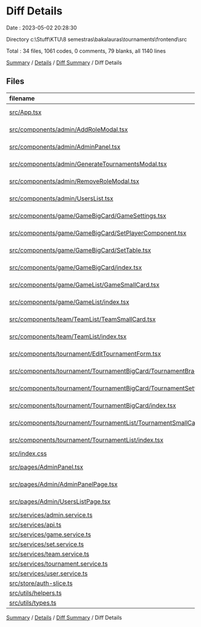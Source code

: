 # Diff Details

Date : 2023-05-02 20:28:30

Directory c:\\Stuff\\KTU\\8 semestras\\bakalauras\\tournaments\\frontend\\src

Total : 34 files,  1061 codes, 0 comments, 79 blanks, all 1140 lines

[Summary](results.md) / [Details](details.md) / [Diff Summary](diff.md) / Diff Details

## Files
| filename | language | code | comment | blank | total |
| :--- | :--- | ---: | ---: | ---: | ---: |
| [src/App.tsx](/src/App.tsx) | TypeScript JSX | 2 | 0 | 0 | 2 |
| [src/components/admin/AddRoleModal.tsx](/src/components/admin/AddRoleModal.tsx) | TypeScript JSX | 62 | 0 | 6 | 68 |
| [src/components/admin/AdminPanel.tsx](/src/components/admin/AdminPanel.tsx) | TypeScript JSX | 83 | 0 | 9 | 92 |
| [src/components/admin/GenerateTournamentsModal.tsx](/src/components/admin/GenerateTournamentsModal.tsx) | TypeScript JSX | 38 | 0 | 5 | 43 |
| [src/components/admin/RemoveRoleModal.tsx](/src/components/admin/RemoveRoleModal.tsx) | TypeScript JSX | 62 | 0 | 6 | 68 |
| [src/components/admin/UsersList.tsx](/src/components/admin/UsersList.tsx) | TypeScript JSX | 322 | 0 | 19 | 341 |
| [src/components/game/GameBigCard/GameSettings.tsx](/src/components/game/GameBigCard/GameSettings.tsx) | TypeScript JSX | 77 | 0 | 6 | 83 |
| [src/components/game/GameBigCard/SetPlayerComponent.tsx](/src/components/game/GameBigCard/SetPlayerComponent.tsx) | TypeScript JSX | 28 | 0 | 0 | 28 |
| [src/components/game/GameBigCard/SetTable.tsx](/src/components/game/GameBigCard/SetTable.tsx) | TypeScript JSX | -1 | 0 | 0 | -1 |
| [src/components/game/GameBigCard/index.tsx](/src/components/game/GameBigCard/index.tsx) | TypeScript JSX | -9 | 1 | -1 | -9 |
| [src/components/game/GameList/GameSmallCard.tsx](/src/components/game/GameList/GameSmallCard.tsx) | TypeScript JSX | 5 | 0 | 0 | 5 |
| [src/components/game/GameList/index.tsx](/src/components/game/GameList/index.tsx) | TypeScript JSX | 55 | 0 | 3 | 58 |
| [src/components/team/TeamList/TeamSmallCard.tsx](/src/components/team/TeamList/TeamSmallCard.tsx) | TypeScript JSX | 2 | 0 | 0 | 2 |
| [src/components/team/TeamList/index.tsx](/src/components/team/TeamList/index.tsx) | TypeScript JSX | 53 | 0 | 2 | 55 |
| [src/components/tournament/EditTournamentForm.tsx](/src/components/tournament/EditTournamentForm.tsx) | TypeScript JSX | 17 | 0 | 0 | 17 |
| [src/components/tournament/TournamentBigCard/TournamentBracket.tsx](/src/components/tournament/TournamentBigCard/TournamentBracket.tsx) | TypeScript JSX | 20 | -1 | 1 | 20 |
| [src/components/tournament/TournamentBigCard/TournamentSettings.tsx](/src/components/tournament/TournamentBigCard/TournamentSettings.tsx) | TypeScript JSX | 89 | 0 | 6 | 95 |
| [src/components/tournament/TournamentBigCard/index.tsx](/src/components/tournament/TournamentBigCard/index.tsx) | TypeScript JSX | 33 | 0 | 1 | 34 |
| [src/components/tournament/TournamentList/TournamentSmallCard.tsx](/src/components/tournament/TournamentList/TournamentSmallCard.tsx) | TypeScript JSX | 1 | 0 | 0 | 1 |
| [src/components/tournament/TournamentList/index.tsx](/src/components/tournament/TournamentList/index.tsx) | TypeScript JSX | 61 | 0 | 4 | 65 |
| [src/index.css](/src/index.css) | CSS | 1 | 0 | 0 | 1 |
| [src/pages/AdminPanel.tsx](/src/pages/AdminPanel.tsx) | TypeScript JSX | -55 | 0 | -8 | -63 |
| [src/pages/Admin/AdminPanelPage.tsx](/src/pages/Admin/AdminPanelPage.tsx) | TypeScript JSX | 30 | 0 | 6 | 36 |
| [src/pages/Admin/UsersListPage.tsx](/src/pages/Admin/UsersListPage.tsx) | TypeScript JSX | 30 | 0 | 6 | 36 |
| [src/services/admin.service.ts](/src/services/admin.service.ts) | TypeScript | -5 | 0 | -1 | -6 |
| [src/services/api.ts](/src/services/api.ts) | TypeScript | 6 | 0 | 0 | 6 |
| [src/services/game.service.ts](/src/services/game.service.ts) | TypeScript | 1 | 0 | 0 | 1 |
| [src/services/set.service.ts](/src/services/set.service.ts) | TypeScript | 1 | 0 | 0 | 1 |
| [src/services/team.service.ts](/src/services/team.service.ts) | TypeScript | 2 | 0 | 0 | 2 |
| [src/services/tournament.service.ts](/src/services/tournament.service.ts) | TypeScript | 8 | 0 | 1 | 9 |
| [src/services/user.service.ts](/src/services/user.service.ts) | TypeScript | 15 | 0 | 3 | 18 |
| [src/store/auth-slice.ts](/src/store/auth-slice.ts) | TypeScript | 5 | 0 | 1 | 6 |
| [src/utils/helpers.ts](/src/utils/helpers.ts) | TypeScript | 7 | 0 | 3 | 10 |
| [src/utils/types.ts](/src/utils/types.ts) | TypeScript | 15 | 0 | 1 | 16 |

[Summary](results.md) / [Details](details.md) / [Diff Summary](diff.md) / Diff Details